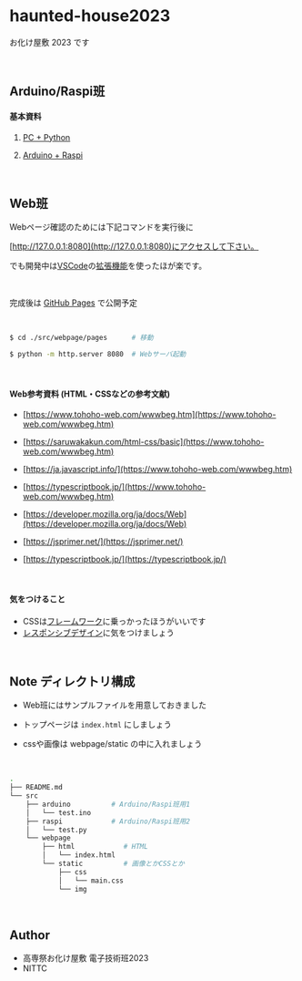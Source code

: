 # haunted-house2023
お化け屋敷 2023 です

<br>





## Arduino/Raspi班

#### 基本資料

1. [PC + Python](https://knock-down-python.stradty.com/)

2. [Arduino + Raspi](https://arduinobook.stradty.com/accounts/)

<br>

## Web班

Webページ確認のためには下記コマンドを実行後に

[http://127.0.0.1:8080](http://127.0.0.1:8080)にアクセスして下さい。

でも開発中は[VSCode](https://code.visualstudio.com/docs/languages/html)の[拡張機能](https://webdesign-trends.net/entry/14461)を使ったほが楽です。

<br>

完成後は [GitHub Pages](https://docs.github.com/ja/pages/getting-started-with-github-pages/about-github-pages) で公開予定


<br>

```bash
$ cd ./src/webpage/pages      # 移動

$ python -m http.server 8080  # Webサーバ起動

```

<br>

#### Web参考資料 (HTML・CSSなどの参考文献)

- [https://www.tohoho-web.com/wwwbeg.htm](https://www.tohoho-web.com/wwwbeg.htm)

- [https://saruwakakun.com/html-css/basic](https://www.tohoho-web.com/wwwbeg.htm)

- [https://ja.javascript.info/](https://www.tohoho-web.com/wwwbeg.htm)

- [https://typescriptbook.jp/](https://www.tohoho-web.com/wwwbeg.htm)

- [https://developer.mozilla.org/ja/docs/Web](https://developer.mozilla.org/ja/docs/Web)

- [https://jsprimer.net/](https://jsprimer.net/)

- [https://typescriptbook.jp/](https://typescriptbook.jp/)

<br>

#### 気をつけること

- CSSは[フレームワーク](https://imitsu.jp/matome/hp-design/9228371374809274)に乗っかったほうがいいです
- [レスポンシブデザイン](zhttps://www.google.com/search?q=%E3%83%AC%E3%82%B9%E3%83%9D%E3%83%B3%E3%82%B7%E3%83%96%E3%83%87%E3%82%B6%E3%82%A4%E3%83%B3&sca_esv=561214195&sxsrf=AB5stBjTyB9OncPtFzKX30ewwEcx2Ar3aA%3A1693369951818&source=hp&ei=X8buZID2L46voATyxrDYCQ&iflsig=AD69kcEAAAAAZO7UbysIjemDkHGuRkcwMHjWulB9uurJ&ved=0ahUKEwjAoczTxoOBAxWOF4gKHXIjDJsQ4dUDCAs&uact=5&oq=%E3%83%AC%E3%82%B9%E3%83%9D%E3%83%B3%E3%82%B7%E3%83%96%E3%83%87%E3%82%B6%E3%82%A4%E3%83%B3&gs_lp=Egdnd3Mtd2l6Ih7jg6zjgrnjg53jg7Pjgrfjg5bjg4fjgrbjgqTjg7MyBxAAGAQYgAQyBxAAGAQYgAQyBxAAGAQYgAQyBxAAGAQYgAQyBxAAGAQYgAQyBxAAGAQYgAQyBxAAGAQYgAQyBxAAGAQYgAQyBxAAGAQYgAQyBxAAGAQYgARIlx1QAFjCGnAAeACQAQCYAXmgAZYPqgEEMTYuNLgBA8gBAPgBAcICDRAAGAQYgAQYsQMYgwHCAgYQABgDGATCAgoQABgEGIAEGLED&sclient=gws-wiz)に気をつけましょう

<br>

## Note ディレクトリ構成

- Web班にはサンプルファイルを用意しておきました

- トップページは `index.html` にしましょう
- cssや画像は webpage/static の中に入れましょう

<br>

```bash
.
├── README.md
└── src
    ├── arduino          # Arduino/Raspi班用1
    │   └── test.ino
    ├── raspi            # Arduino/Raspi班用2
    │   └── test.py
    └── webpage
        ├── html            # HTML
        │   └── index.html
        └── static          # 画像とかCSSとか
            ├── css
            │   └── main.css
            └── img
```

<br>

## Author


* 高専祭お化け屋敷 電子技術班2023
* NITTC
